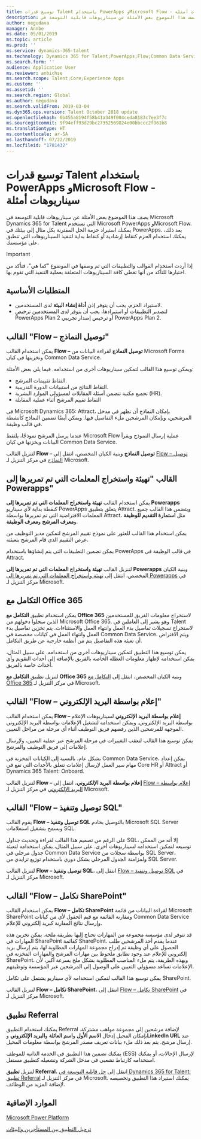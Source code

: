 ```yaml
---
title: توسيع قدرات Talent باستخدام PowerApps وMicrosoft Flow - سيناريوهات أمثلة
description: يصف هذا الموضوع بعض الأمثلة عن سيناريوهات قابلية التوسعة في Microsoft Dynamics 365 for Talent التي تستخدم Microsoft PowerApps وMicrosoft Flow.
author: negudava
manager: Annbe
ms.date: 05/01/2019
ms.topic: article
ms.prod: ''
ms.service: dynamics-365-talent
ms.technology: Dynamics 365 for Talent;PowerApps;Flow;Common Data Service
ms.search.form: ''
audience: Application User
ms.reviewer: anbichse
ms.search.scope: Talent;Core;Experience Apps
ms.custom: ''
ms.assetid: ''
ms.search.region: Global
ms.author: negudava
ms.search.validFrom: 2019-03-04
ms.dyn365.ops.version: Talent October 2018 update
ms.openlocfilehash: 0b455a8194f58b41a349f004ceda8183c7ee3f7c
ms.sourcegitcommit: 9f94eff93d29bc27352569824e00bbccc2f961b8
ms.translationtype: HT
ms.contentlocale: ar-SA
ms.lasthandoff: 07/22/2019
ms.locfileid: "1781432"
---
```

# <a name="extend-talent-by-using-powerapps-and-microsoft-flow---example-scenarios"></a>توسيع قدرات Talent باستخدام PowerApps وMicrosoft Flow - سيناريوهات أمثلة

يصف هذا الموضوع بعض الأمثلة عن سيناريوهات قابلية التوسعة في Microsoft Dynamics 365 for Talent التي تستخدم Microsoft PowerApps وMicrosoft Flow. يمكنك استيراد حزمة الحل المقترنة بكل مثال إلى بيئتك في PowerApps. بعد ذلك، يمكنك استخدام الحزم كنقاط إرشادية أو كنقاط بداية لتنفيذ السيناريوهات التي تنطبق على مؤسستك.

> [!IMPORTANT]
> إذا أردت استخدام القوالب والتطبيقات التي تم وصفها في الموضوع "كما هي"، فتأكد من اختبارها للتأكد من أنها تغطي كافة السيناريوهات المتعلقة بعملية التنفيذ التي تقوم بها.


## <a name="prerequisites"></a>المتطلبات الأساسية

- لاستيراد الحزم، يجب أن يتوفر إذن **أداة إنشاء البيئة** لدى المستخدمين.
- لتصدير التطبيقات أو استيرادها، يجب أن يتوفر لدى المستخدمين ترخيص PowerApps Plan 2 أو ترخيص إصدار تجريبي PowerApps Plan 2.

## <a name="flow--form-connect"></a>القالب "Flow – توصيل النماذج"

يمكن استخدام القالب **Flow – توصيل النماذج** لقراءة البيانات من Microsoft Forms وتخزينها في كيان Common Data Service.

ويمكن توسيع هذا القالب لتمكين سيناريوهات أخرى من استخدامه. فيما يلي بعض الأمثلة:

- التقاط تقييمات المرشح.
- التقاط النتائج من استبيانات الدورة التدريبية.
- تجميع مكتبة تتضمن أسئلة المقابلات لمسؤولي الموارد البشرية (HR).
- التقاط تقييم المرشح أثناء عملية المقابلة

في Microsoft Dynamics 365: Attract، بإمكان النماذج أن تظهر في مدخل المرشحين، وبإمكان المرشحين ملء التفاصيل فيها. ويمكن أيضًا تضمين النماذج كأنشطة في قالب وظيفة.

عندما يرسل المرشح نموذجًا، يلتقط Microsoft Flow عملية إرسال النموذج ويقرأ البيانات ويخزنها في كيان Common Data Service.

لتنزيل القالب **Flow – توصيل النماذج** وبنية الكيان المخصص، انتقل إلى [Flow – توصيل النماذج](https://go.microsoft.com/fwlink/?linkid=2081988) في مركز التنزيل لـ Microsoft.

## <a name="initiate-and-extract-parameters-passed-to-powerapps"></a>القالب "تهيئة واستخراج المعلمات التي تم تمريرها إلى Powerapps"

يمكن استخدام القالب **تهيئة واستخراج المعلمات التي تم تمريرها إلى Powerapps** كنقطة بداية لأي سيناريو PowerApps يتعلق بتطبيق Attract. ويتضمن هذا القالب جميع المعلمات الافتراضية التي تم تمريرها بواسطة Attract، مثل **استمارة التقديم للوظيفة** و**معرف المرشح** و**معرف الوظيفة**.

يمكن استخدام هذا القالب للعثور على نموذج تقييم المرشح لتمكين مدير التوظيف من عرض التقييم الذي قام المرشح بتعبئته.

يمكن تضمين التطبيقات التي يتم إنشاؤها باستخدام PowerApps في قالب الوظيفة في Attract.

لتنزيل القالب **تهيئة واستخراج المعلمات التي تم تمريرها إلى Powerapps** وبنية الكيان المخصص، انتقل إلى [تهيئة واستخراج المعلمات التي تم تمريرها إلى Powerapps](https://go.microsoft.com/fwlink/?linkid=2081991) في مركز التنزيل لـ Microsoft.‬

## <a name="integration-with-office-365"></a>التكامل مع Office 365

يمكن استخدام تطبيق **التكامل مع Office 365** لاستخراج معلومات الفريق للمستخدمين الذين سجلوا دخولهم من Microsoft Office 365. وهو يشير إلى العاملين في Talent لاستخراج تسجيلات تفاصيل بدء العمل وانتهاء العمل والاستثناءات. يتم تخزين تفاصيل بدء العمل وانتهاء العمل في كيانات مخصصة في Common Data Service. ويتم الافتراض أن تعبئة هذه التفاصيل يتم من أنظمة خارجية عن طريق التكامل.

يمكن توسيع هذا التطبيق لتمكين سيناريوهات أخرى من استخدامه. على سبيل المثال، يمكن استخدامه لإظهار معلومات العطلة الخاصة بالفريق بالإضافة إلى أحداث التقويم وأي أحداث خاصة بالفريق.

لتنزيل تطبيق **التكامل مع Office 365** وبنية الكيان المخصص، انتقل إلى [التكامل مع Office 365](https://go.microsoft.com/fwlink/?linkid=2081787) في مركز التنزيل لـ Microsoft.

## <a name="flow--email-notification"></a>القالب "Flow – إعلام بواسطة البريد الإلكتروني"

يمكن استخدام القالب **Flow – إعلام بواسطة البريد الإلكتروني** لسيناريوهات الإعلام بواسطة البريد الإلكتروني. ويمكن استخدامه لتشغيل الإعلامات بواسطة البريد الإلكتروني الموجهة للمرشحين الذين رفضهم فريق التوظيف أثناء أي مرحلة من مراحل التعيين.

يمكن توسيع هذا القالب لتعقب التغييرات في مرحلة المرشح عبر عملية التعيين، ولإرسال إعلامات إلى فريق التوظيف والمرشح.

بشكل عام، بالنسبة إلى الكيانات المخزنة في Common Data Service، يمكن إعداد مهام سير العمل لإرسال إعلامات تتعلق بالأحداث التي تقع في Core HR أو Attract أو Dynamics 365 Talent: Onboard.

لتنزيل القالب **Flow – إعلام بواسطة البريد الإلكتروني**، انتقل إلى [Flow – إعلام بواسطة البريد الإلكتروني](https://go.microsoft.com/fwlink/?linkid=2082103) في مركز التنزيل لـ Microsoft.

## <a name="flow--sql-connect-and-execute"></a>القالب "Flow – توصيل وتنفيذ SQL"

يقوم القالب **Flow – توصيل وتنفيذ SQL‬** بالتوصيل بخادم Microsoft SQL Server ويسمح بتشغيل استعلامات SQL.

على الرغم من تصميم هذا القالب لقراءة وتحديث جداول SQL، إلا أنه من الممكن توسيعه لتمكين استخدامه لسيناريوهات أخرى. على سبيل المثال، يمكن استخدامه لتعبئة جدول مرحلي في Common Data Service بواسطة سجلات من SQL Server، ولمزامنة الجدول المرحلي بشكل دوري باستخدام توزيع تزايدي من SQL Server.

لتنزيل القالب **Flow – توصيل وتنفيذ SQL**، انتقل إلى [Flow – توصيل وتنفيذ SQL](https://go.microsoft.com/fwlink/?linkid=2081789) في مركز التنزيل لـ Microsoft.

## <a name="flow--sharepoint-integration"></a>القالب "Flow – تكامل SharePoint"

يمكن استخدام القالب **Flow – تكامل SharePoint** لقراءة البيانات من قائمة Microsoft SharePoint ومقارنة القائمة مع قيم الحقول لأي من كيانات Common Data Service وإرسال نتائج المقارنة كبريد إلكتروني للإعلام. 

قد تتوفر لدى مؤسسة مجموعة من المهارات تحتاج إليها بطريقة ملحة. يمكن تخزين هذه المهارات في SharePoint كقائمة SharePoint. عندما يقدم أحد المرشحين طلب الحصول على أي وظيفة تم إدراج مجموعة المهارات المطلوبة لها، يتم إرسال بريد إلكتروني للإعلام عند وجود تطابق ملحوظ بين مهارات المرشح والمهارات المخزنة في SharePoint. وبهذه الطريقة، يتم ملء المناصب المطلوبة بشكل ملح بسرعة أكبر، لأن الإعلامات تساعد مسؤولي التعيين على الوصول إلى المرشحين عبر المؤسسة وتوظيفهم.

يمكن توسيع هذا القالب لتمكين استخدامه لأي سيناريو يشتمل على تكامل SharePoint.

لتنزيل القالب **Flow – تكامل SharePoint**، انتقل إلى [Flow – تكامل SharePoint](https://go.microsoft.com/fwlink/?linkid=2082109) في مركز التنزيل لـ Microsoft.

## <a name="referral-app"></a>تطبيق Referral
يمكنك استخدام التطبيق Referral لإضافة مرشحين إلى مجموعة مواهب مشتركة. بإمكان المحيل إدخال **الاسم الأول** و**اسم العائلة** و**البريد الإلكتروني** و**Linkedln URL** عند إرسال مرشح. يتم بعد ذلك ملء بيانات تعريف مصدر المرشح بواسطة معلومات المحيل.

يمكنك تضمين هذا التطبيق في الخدمة الذاتية للموظف (ESS) لإرسال الإحالات، أو يمكنك استخدامه كارتباط تشعبي في مدخل الشركة وتشغيله كتطبيق مستقل.

لتنزيل **تطبيق Referral**، انتقل إلى [حل قابلية التوسعة في Dynamics 365 for Talent: تطبيق Referral](http://www.microsoft.com/downloads/details.aspx?FamilyID=9a59c9d1-f8a1-4d4d-b768-cfc4f4eb9d0d) في مركز التنزيل لـ Microsoft. يمكنك استيراد هذا التطبيق وتخصيصه لإضافة المزيد من الوظائف.

## <a name="additional-resources"></a>الموارد الإضافية

[Microsoft Power Platform](https://docs.microsoft.com/power-platform/admin/admin-documentation)

[ترحيل التطبيق بين المستأجرين والبيئات](https://docs.microsoft.com/power-platform/admin/environment-and-tenant-migration)
